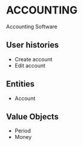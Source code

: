 ACCOUNTING
==========

Accounting Software

User histories
--------------
* Create account
* Edit account

Entities
--------
* Account

Value Objects
-------------
* Period
* Money